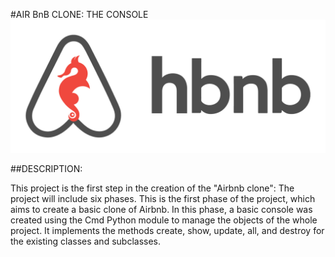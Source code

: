 #AIR BnB CLONE: THE CONSOLE
![logo de mi proyecto](images/hbnb_logo.png)

##DESCRIPTION:

This project is the first step in the creation of the "Airbnb clone":
The project will include six phases. This is the first phase of the project,
which aims to create a basic clone of Airbnb. In this phase, a basic console
was created using the Cmd Python module to manage the objects of the whole
project. It implements the methods create, show, update, all, and destroy for
the existing classes and subclasses.

